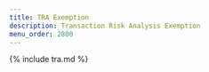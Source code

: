 ```yaml
---
title: TRA Exemption
description: Transaction Risk Analysis Exemption
menu_order: 2800
---
```


{% include tra.md %}
